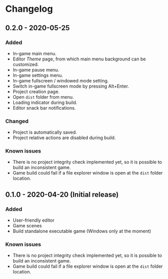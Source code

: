 # Changelog

## 0.2.0 - 2020-05-25

### Added

- In-game main menu.
- Editor _Theme_ page, from which main menu background can be customized.
- In-game pause menu.
- In-game settings menu.
- In-game fullscreen / windowed mode setting.
- Switch in-game fullscreen mode by pressing Alt+Enter.
- Project creation page.
- Open `dist` folder from menu.
- Loading indicator during build.
- Editor snack bar notifications.

### Changed

- Project is automatically saved.
- Project relative actions are disabled during build.

### Known issues

- There is no project integrity check implemented yet, so it is 
possible to build an inconsistent game. 
- Game build could fail if a file explorer window is open at the `dist` folder location.

## 0.1.0 - 2020-04-20 (Initial release)

### Added

- User-friendly editor
- Game scenes
- Build standalone executable game (Windows only at the moment) 

### Known issues

- There is no project integrity check implemented yet, so it is 
possible to build an inconsistent game. 
- Game build could fail if a file explorer window is open at the `dist` folder location.
